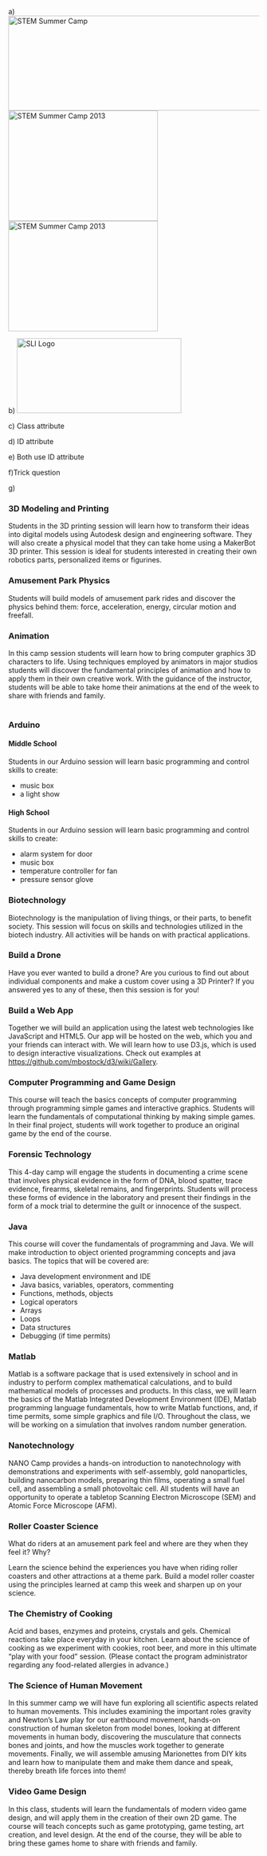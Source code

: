 a) <img src="images/STEM_summer_camp_600x190.jpg" alt="STEM Summer Camp" width="600" height="190" class="border0">
<img src="images/STEM_summer_camp_girls_2013_300.jpg" alt="STEM Summer Camp 2013" width="300" height="221" class="box_shadow margR10">
<img src="images/STEM_summer_camp_boys_2013_300.jpg" alt="STEM Summer Camp 2013" width="300" height="221" class="box_shadow">

b) <img src="images/SLI-logo.png" width="330" height="150" alt="SLI Logo">

c) Class attribute

d) ID attribute

e) Both use ID attribute

f)Trick question

g)<div class="sectborder width650">
				<h3 class="margT0 margB5">3D Modeling and Printing</h3>
                <div>Students in the 3D printing session will learn how to transform their ideas into digital models using Autodesk design and engineering software. They will also create a physical model that they can take home using a MakerBot 3D printer. This session is ideal for students interested in creating their own robotics parts, personalized items or figurines.</div>
            	<h3 class="margB5">Amusement Park Physics</h3>
                <div>Students will build models of amusement park rides and discover the physics behind them: force, acceleration, energy, circular motion and freefall.</div>
        	<h3 class="margB5">Animation</h3>
                <div>In this camp session students will learn how to bring computer graphics 3D characters to life. Using techniques employed by animators in major studios students will discover the fundamental principles of animation and how to apply them in their own creative work. With the guidance of the instructor, students will be able to take home their animations at the end of the week to share with friends and family.</div>   
		<h3 class="margB5">Arduino</h3>
          <div class="sectindent">
        	<h4 class="margT0 margB0">Middle School</h4>
            <div class="sectindent">
              <div class="margT0">Students in our Arduino session will learn basic programming and control skills to create:</div>
                <ul class="margT0">
                	<li>music box</li>
                	<li>a light show</li>
                </ul>
              </div>
        	<h4 class="margT0 margB0">High School</h4>
            <div class="sectindent">
              <div>Students in our Arduino session will learn basic programming and control skills to create:</div>
                <ul class="margT0">
                	<li>alarm system for door</li>
                	<li>music box</li>
                	<li>temperature controller for fan</li>
                	<li>pressure sensor glove</li>
                </ul>
              </div>
</div>
                <h3 class="margB5">Biotechnology</h3>
                <div>Biotechnology is the manipulation of living things, or their parts, to benefit society. This session will focus on skills and technologies utilized in the biotech industry. All activities will be hands on with practical applications.</div>
                <h3 class="margB5">Build a Drone</h3>
                <div>Have you ever wanted to build a drone? Are you curious to find out about individual components and make a custom cover using a 3D Printer? If you answered yes to any of these, then this session is for you!</div>
                <h3 class="margB5">Build a Web App</h3>
              <div>Together we will build an application using the latest web technologies like JavaScript and HTML5. Our app will be hosted on the web, which you and your friends can interact with. We will learn how to use D3.js, which is used to design interactive visualizations. Check out examples at <a href="https://github.com/mbostock/d3/wiki/Gallery" target="_blank">https://github.com/mbostock/d3/wiki/Gallery</a>.</div>
                <h3 class="margB5">Computer Programming and Game Design</h3>
                <div>This course will teach the basics concepts of computer programming through programming simple games and interactive graphics. Students will learn the fundamentals of computational thinking by making simple games. In their final project, students will work together to produce an original game by the end of the course.</div>
        <h3 class="margB5">Forensic Technology</h3>
              	<div>This 4-day camp will engage the students in documenting a crime scene that involves physical evidence in the form of DNA, blood spatter, trace evidence, firearms, skeletal remains, and fingerprints. Students will process these forms of  evidence in the laboratory and present their findings in the form of a mock trial to determine the guilt or innocence of the suspect.</div>
                <h3 class="margB5">Java</h3>
              	<div>This course will cover the fundamentals of programming and Java. We will make introduction to object oriented programming concepts and java basics. The topics that will be covered are:</div>
                <ul class="margT10">
                  <li>Java development environment and IDE</li>
                  <li>Java basics, variables, operators, commenting</li>
                  <li>Functions, methods, objects</li>
                  <li>Logical operators</li>
                  <li>Arrays</li>
                  <li>Loops</li>
                  <li>Data structures</li>
                  <li>Debugging (if time permits)</li>
                </ul>
  				<h3 class="margB5">Matlab</h3>
                <div>Matlab is a software package that is used extensively in school and in industry to perform complex mathematical calculations, and to build mathematical models of processes and products. In this class, we will learn the basics of the Matlab Integrated Development Environment (IDE), Matlab programming language fundamentals, how to write Matlab functions, and, if time permits, some simple graphics and file I/O. Throughout the class, we will be working on a simulation that involves random number generation.</div>
<h3 class="margB5">Nanotechnology</h3>
                <div>NANO Camp provides a hands-on introduction to nanotechnology with demonstrations and experiments with self-assembly, gold nanoparticles, building nanocarbon models, preparing thin films, operating a small fuel cell, and assembling a small photovoltaic cell. All students will have an opportunity to operate a tabletop Scanning Electron Microscope (SEM) and Atomic Force Microscope (AFM).</div>
                <h3 class="margB5">Roller Coaster Science</h3>
              	<div>
              	  <p>What do riders at an amusement park feel and where are they when they feel it? Why?
                  </p>
              	  <p>Learn the science behind the experiences you have when riding roller coasters and other attractions at a theme park. Build a model roller coaster using the principles learned at camp this week and sharpen up on your science.</p>
              </div>
                <h3 class="margB5">The Chemistry of Cooking</h3>
                <div>Acid and bases, enzymes and proteins, crystals and gels. Chemical reactions take place everyday in your kitchen. Learn about the science of cooking as we experiment with cookies, root beer, and more in this ultimate “play with your food” session. (Please contact the program administrator regarding any food-related allergies in advance.)</div>
				<h3 class="margB5">The Science of Human Movement</h3>
                <div>In this summer camp we will have fun exploring all scientific aspects related to human movements. This includes examining the important roles gravity and Newton’s Law play for our earthbound movement, hands-on construction of human skeleton from model bones, looking at different movements in human body, discovering the musculature that connects bones and joints, and how the muscles work together to generate movements. Finally, we will assemble amusing Marionettes from DIY kits and learn how to manipulate them and make them dance and speak, thereby breath life forces into them!</div>
<h3 class="margB5">Video Game Design</h3>
                <div>In this class, students will learn the fundamentals of modern video game design, and will apply them in the creation of their own 2D game. The course will teach concepts such as game prototyping, game testing, art creation, and level design. At the end of the course, they will be able to bring these games home to share with friends and family.</div>
	 </div>
